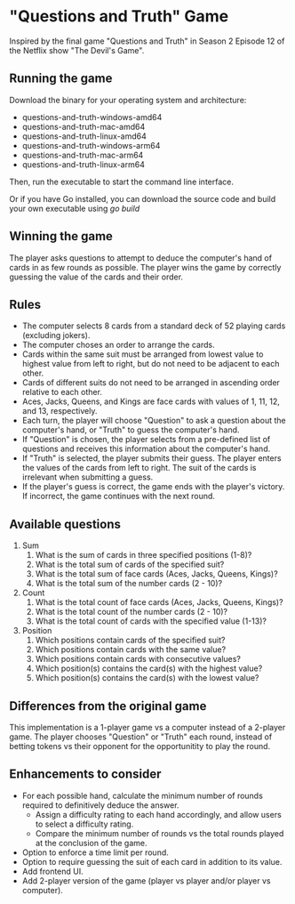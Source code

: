 # "Questions and Truth" Game
Inspired by the final game "Questions and Truth" in Season 2 Episode 12 of the Netflix show "The Devil's Game".

## Running the game
Download the binary for your operating system and architecture:
* questions-and-truth-windows-amd64
* questions-and-truth-mac-amd64
* questions-and-truth-linux-amd64
* questions-and-truth-windows-arm64
* questions-and-truth-mac-arm64
* questions-and-truth-linux-arm64

Then, run the executable to start the command line interface.

Or if you have Go installed, you can download the source code and build your own executable using *go build*

## Winning the game
The player asks questions to attempt to deduce the computer's hand of cards in as few rounds as possible. The player wins the game by correctly guessing the value of the cards and their order. 

## Rules
* The computer selects 8 cards from a standard deck of 52 playing cards (excluding jokers).
* The computer choses an order to arrange the cards.
* Cards within the same suit must be arranged from lowest value to highest value from left to right, but do not need to be adjacent to each other.
* Cards of different suits do not need to be arranged in ascending order relative to each other.
* Aces, Jacks, Queens, and Kings are face cards with values of 1, 11, 12, and 13, respectively.
* Each turn, the player will choose "Question" to ask a question about the computer's hand, or "Truth" to guess the computer's hand.
* If "Question" is chosen, the player selects from a pre-defined list of questions and receives this information about the computer's hand.
* If "Truth" is selected, the player submits their guess. The player enters the values of the cards from left to right. The suit of the cards is irrelevant when submitting a guess. 
* If the player's guess is correct, the game ends with the player's victory. If incorrect, the game continues with the next round.

## Available questions
1. Sum
    1. What is the sum of cards in three specified positions (1-8)?
    2. What is the total sum of cards of the specified suit?
    3. What is the total sum of face cards (Aces, Jacks, Queens, Kings)?
    4. What is the total sum of the number cards (2 - 10)?
2. Count
    1. What is the total count of face cards (Aces, Jacks, Queens, Kings)?
    2. What is the total count of the number cards (2 - 10)?
    3. What is the total count of cards with the specified value (1-13)?
3. Position
    1. Which positions contain cards of the specified suit?
    2. Which positions contain cards with the same value?
    3. Which positions contain cards with consecutive values?
    4. Which position(s) contains the card(s) with the highest value?
    5. Which position(s) contains the card(s) with the lowest value?

## Differences from the original game
This implementation is a 1-player game vs a computer instead of a 2-player game. The player chooses "Question" or "Truth" each round, instead of betting tokens vs their opponent for the opportunitity to play the round.

## Enhancements to consider
* For each possible hand, calculate the minimum number of rounds required to definitively deduce the answer.
    * Assign a difficulty rating to each hand accordingly, and allow users to select a difficulty rating.
    * Compare the minimum number of rounds vs the total rounds played at the conclusion of the game.
* Option to enforce a time limit per round.
* Option to require guessing the suit of each card in addition to its value.
* Add frontend UI.
* Add 2-player version of the game (player vs player and/or player vs computer).